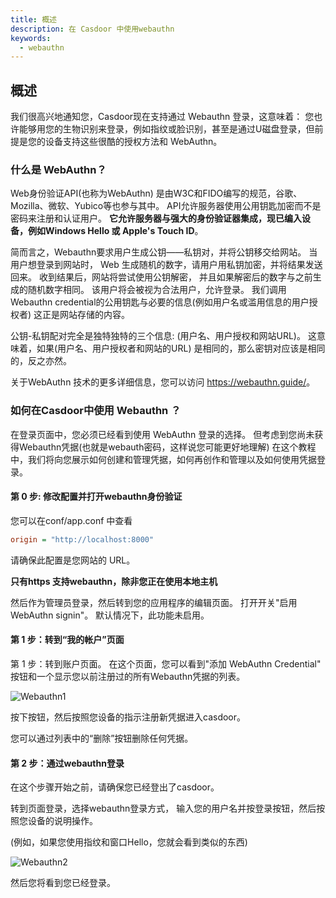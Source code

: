 ```yaml
---
title: 概述
description: 在 Casdoor 中使用webauthn
keywords:
  - webauthn
---
```


## 概述

我们很高兴地通知您，Casdoor现在支持通过 Webauthn 登录，这意味着： 您也许能够用您的生物识别来登录，例如指纹或脸识别，甚至是通过U磁盘登录，但前提是您的设备支持这些很酷的授权方法和 WebAuthn。

### 什么是 WebAuthn？

Web身份验证API(也称为WebAuthn) 是由W3C和FIDO编写的规范，谷歌、Mozilla、微软、Yubico等也参与其中。 API允许服务器使用公用钥匙加密而不是密码来注册和认证用户。 **它允许服务器与强大的身份验证器集成，现已编入设备，例如Windows Hello 或 Apple's Touch ID**。

简而言之，Webauthn要求用户生成公钥——私钥对，并将公钥移交给网站。 当用户想登录到网站时， Web 生成随机的数字，请用户用私钥加密，并将结果发送回来。 收到结果后，网站将尝试使用公钥解密， 并且如果解密后的数字与之前生成的随机数字相同。 该用户将会被视为合法用户，允许登录。 我们调用 Webauthn credential的公用钥匙与必要的信息(例如用户名或滥用信息的用户授权者) 这正是网站存储的内容。

公钥-私钥配对完全是独特独特的三个信息: (用户名、用户授权和网站URL)。 这意味着，如果(用户名、用户授权者和网站的URL) 是相同的，那么密钥对应该是相同的，反之亦然。

关于WebAuthn 技术的更多详细信息，您可以访问 <https://webauthn.guide/>。

### 如何在Casdoor中使用 Webauthn ？

在登录页面中，您必须已经看到使用 WebAuthn 登录的选择。 但考虑到您尚未获得Webauthn凭据(也就是webauth密码，这样说您可能更好地理解) 在这个教程中，我们将向您展示如何创建和管理凭据，如何再创作和管理以及如何使用凭据登录。

#### 第 0 步: 修改配置并打开webauthn身份验证

您可以在conf/app.conf 中查看

```ini
origin = "http://localhost:8000"
```

请确保此配置是您网站的 URL。

**只有https 支持webauthn，除非您正在使用本地主机**

然后作为管理员登录，然后转到您的应用程序的编辑页面。 打开开关"启用WebAuthn signin"。 默认情况下，此功能未启用。

#### 第 1 步：转到“我的帐户”页面

第 1 步：转到账户页面。 在这个页面，您可以看到"添加 WebAuthn Credential" 按钮和一个显示您以前注册过的所有Webauthn凭据的列表。

![Webauthn1](/img/webauthn/webauthn.png)

按下按钮，然后按照您设备的指示注册新凭据进入casdoor。

您可以通过列表中的“删除”按钮删除任何凭据。

#### 第 2 步：通过webauthn登录

在这个步骤开始之前，请确保您已经登出了casdoor。

转到页面登录，选择webauthn登录方式， 输入您的用户名并按登录按钮，然后按照您设备的说明操作。

(例如，如果您使用指纹和窗口Hello，您就会看到类似的东西)

![Webauthn2](/img/webauthn/login_webauthn.png)

然后您将看到您已经登录。
